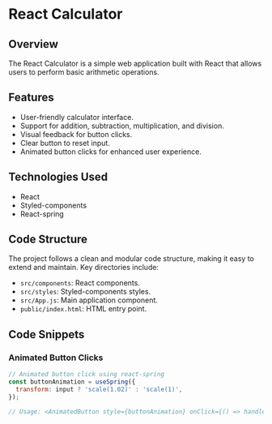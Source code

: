 # React Calculator

## Overview

The React Calculator is a simple web application built with React that allows users to perform basic arithmetic operations.

## Features

- User-friendly calculator interface.
- Support for addition, subtraction, multiplication, and division.
- Visual feedback for button clicks.
- Clear button to reset input.
- Animated button clicks for enhanced user experience.

## Technologies Used

- React
- Styled-components
- React-spring

## Code Structure

The project follows a clean and modular code structure, making it easy to extend and maintain. Key directories include:

- `src/components`: React components.
- `src/styles`: Styled-components styles.
- `src/App.js`: Main application component.
- `public/index.html`: HTML entry point.

## Code Snippets

### Animated Button Clicks

```jsx
// Animated button click using react-spring
const buttonAnimation = useSpring({
  transform: input ? 'scale(1.02)' : 'scale(1)',
});

// Usage: <AnimatedButton style={buttonAnimation} onClick={() => handleClick('7')}>7</AnimatedButton>
